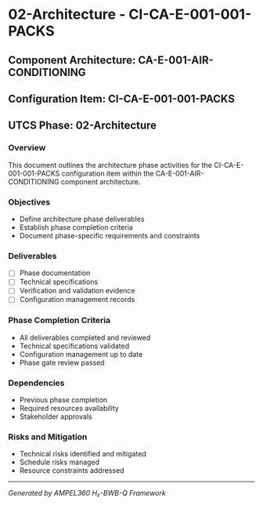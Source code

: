 # 02-Architecture - CI-CA-E-001-001-PACKS

## Component Architecture: CA-E-001-AIR-CONDITIONING
## Configuration Item: CI-CA-E-001-001-PACKS
## UTCS Phase: 02-Architecture

### Overview
This document outlines the architecture phase activities for the CI-CA-E-001-001-PACKS configuration item within the CA-E-001-AIR-CONDITIONING component architecture.

### Objectives
- Define architecture phase deliverables
- Establish phase completion criteria
- Document phase-specific requirements and constraints

### Deliverables
- [ ] Phase documentation
- [ ] Technical specifications
- [ ] Verification and validation evidence
- [ ] Configuration management records

### Phase Completion Criteria
- All deliverables completed and reviewed
- Technical specifications validated
- Configuration management up to date
- Phase gate review passed

### Dependencies
- Previous phase completion
- Required resources availability
- Stakeholder approvals

### Risks and Mitigation
- Technical risks identified and mitigated
- Schedule risks managed
- Resource constraints addressed

---
*Generated by AMPEL360 H₂-BWB-Q Framework*
